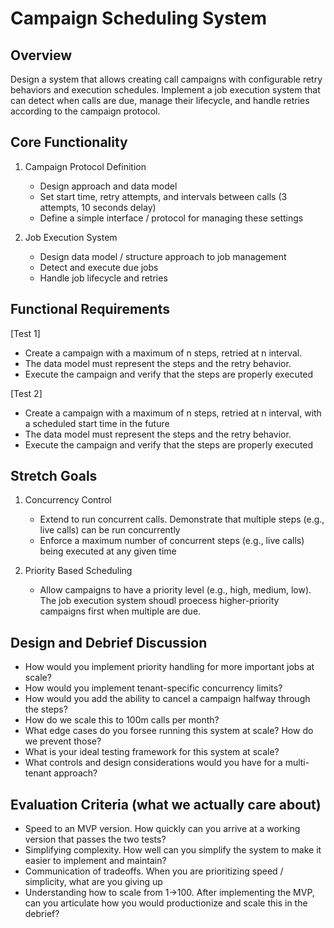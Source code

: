# Campaign Scheduling System

## Overview

Design a system that allows creating call campaigns with configurable retry behaviors and execution schedules. Implement a job execution system that can detect when calls are due, manage their lifecycle, and handle retries according to the campaign protocol.

## Core Functionality

1. Campaign Protocol Definition

   - Design approach and data model
   - Set start time, retry attempts, and intervals between calls (3 attempts, 10 seconds delay)
   - Define a simple interface / protocol for managing these settings

2. Job Execution System
   - Design data model / structure approach to job management
   - Detect and execute due jobs
   - Handle job lifecycle and retries

## Functional Requirements

[Test 1]

- Create a campaign with a maximum of n steps, retried at n interval.
- The data model must represent the steps and the retry behavior.
- Execute the campaign and verify that the steps are properly executed

[Test 2]

- Create a campaign with a maximum of n steps, retried at n interval, with a scheduled start time in the future
- The data model must represent the steps and the retry behavior.
- Execute the campaign and verify that the steps are properly executed

## Stretch Goals

1. Concurrency Control
   - Extend to run concurrent calls. Demonstrate that multiple steps (e.g., live calls) can be run concurrently
   - Enforce a maximum number of concurrent steps (e.g., live calls) being executed at any given time

2. Priority Based Scheduling
   - Allow campaigns to have a priority level (e.g., high, medium, low). The job execution system shoudl proecess higher-priority campaigns first when multiple are due.

    
## Design and Debrief Discussion

- How would you implement priority handling for more important jobs at scale?
- How would you implement tenant-specific concurrency limits?
- How would you add the ability to cancel a campaign halfway through the steps? 
- How do we scale this to 100m calls per month?
- What edge cases do you forsee running this system at scale? How do we prevent those?
- What is your ideal testing framework for this system at scale?
- What controls and design considerations would you have for a multi-tenant approach?

## Evaluation Criteria (what we actually care about)

- Speed to an MVP version. How quickly can you arrive at a working version that passes the two tests?
- Simplifying complexity. How well can you simplify the system to make it easier to implement and maintain?
- Communication of tradeoffs. When you are prioritizing speed / simplicity, what are you giving up
- Understanding how to scale from 1->100. After implementing the MVP, can you articulate how you would productionize and scale this in the debrief? 
